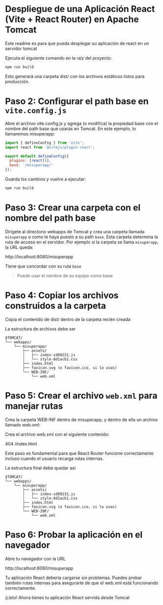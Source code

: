 # Despliegue de una Aplicación React (Vite + React Router) en Apache Tomcat

Este readme es para que pueda desplegar su aplicación de react en un servidor tomcat

Ejecuta el siguiente comando en la raíz del proyecto:

```bash
npm run build
```

Esto generará una carpeta dist/ con los archivos estáticos listos para producción.

# Paso 2: Configurar el path base en `vite.config.js`

Abre el archivo vite.config.js y agrega (o modifica) la propiedad base con el nombre del path base que usarás en Tomcat. En este ejemplo, lo llamaremos misuperapp:

```js
import { defineConfig } from 'vite';
import react from '@vitejs/plugin-react';

export default defineConfig({
  plugins: [react()],
  base: '/misuperapp/'
});
```

Guarda los cambios y vuelve a ejecutar:

```bash
npm run build
```

# Paso 3: Crear una carpeta con el nombre del path base

Dirígete al directorio webapps de Tomcat y crea una carpeta llamada `misuperapp` o como le haya puesto a su path `base`. Esta carpeta determina la ruta de acceso en el servidor. Por ejemplo si la carpeta se llama `misuperapp`, la URL queda:

http://localhost:8080/misuperapp

Tiene que concordar con su ruta `base`

> Puede usar el nombre de su equipo como base


# Paso 4: Copiar los archivos construidos a la carpeta

Copia el contenido de dist/ dentro de la carpeta recién creada

La estructura de archivos debe ser 

```
$TOMCAT/
└── webapps/
    └── misuperapp/
        ├── assets/
        │   ├── index-sd89231.js
        │   └── style-8d1acb1.css
        ├── index.html
        ├── favicon.svg (o favicon.ico, si lo usas)
        └── WEB-INF/
            └── web.xml
```

# Paso 5: Crear el archivo `web.xml` para manejar rutas

Crea la carpeta WEB-INF dentro de misuperapp, y dentro de ella un archivo llamado web.xml:

Crea el archivo web.xml con el siguiente contenido:

<web-app xmlns="http://xmlns.jcp.org/xml/ns/javaee"
         version="3.1">
  <error-page>
    <error-code>404</error-code>
    <location>/index.html</location>
  </error-page>
</web-app>

Este paso es fundamental para que React Router funcione correctamente incluso cuando el usuario recarga rutas internas.

La estructura final debe quedar así
```
$TOMCAT/
└── webapps/
    └── misuperapp/
        ├── assets/
        │   ├── index-sd89231.js
        │   └── style-8d1acb1.css
        ├── index.html
        ├── favicon.svg (o favicon.ico, si lo usas)
        └── WEB-INF/
            └── web.xml
```


# Paso 6: Probar la aplicación en el navegador

Abre tu navegador con la URL

http://localhost:8080/misuperapp

Tu aplicación React debería cargarse sin problemas. Puedes probar también rutas internas para asegurarte de que el web.xml está funcionando correctamente.

¡Listo! Ahora tienes tu aplicación React servida desde Tomcat
